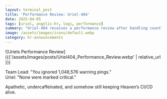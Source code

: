 ```yaml
---
layout: terminal_post
title: 'Performance Review: Uriel-404'
date: 2025-04-05
tags: [uriel, angelic-hr, logs, performance]
summary: "Uriel-404 receives a performance review after handling countless warnings and maintaining CI/CD stability."
image: /assets/images/icons/default.webp
category: hr-announcements
---
```


![Uriels Performance Review]({{'/assets/images/posts/Uriel404_Performance_Review.webp' | relative_url }})

Team Lead: "You ignored 1,048,576 warning pings."  
Uriel: "None were marked critical."

Apathetic, undercaffeinated, and somehow still keeping Heaven’s CI/CD alive.
